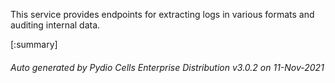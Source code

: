 






This service provides endpoints for extracting logs in various formats and auditing internal data.

[:summary]

###### Auto generated by Pydio Cells Enterprise Distribution v3.0.2 on 11-Nov-2021
